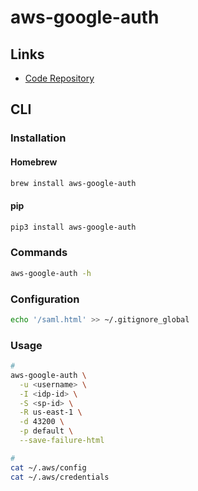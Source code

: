 # aws-google-auth

## Links

- [Code Repository](https://github.com/cevoaustralia/aws-google-auth)

## CLI

### Installation

#### Homebrew

```sh
brew install aws-google-auth
```

#### pip

```sh
pip3 install aws-google-auth
```

### Commands

```sh
aws-google-auth -h
```

### Configuration

```sh
echo '/saml.html' >> ~/.gitignore_global
```

### Usage

```sh
#
aws-google-auth \
  -u <username> \
  -I <idp-id> \
  -S <sp-id> \
  -R us-east-1 \
  -d 43200 \
  -p default \
  --save-failure-html

#
cat ~/.aws/config
cat ~/.aws/credentials
```

